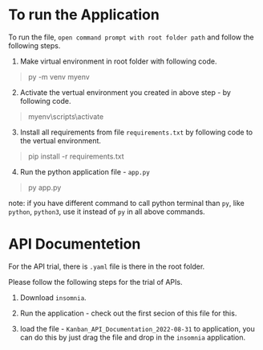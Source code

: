 # **To run the Application**

To run the file,  `open command prompt with root folder path` and follow the following steps.

1.  Make virtual environment in root folder with following code.

> py -m venv myenv

2. Activate the vertual environment you created in above step - by following code.
>myenv\scripts\activate

3.  Install all requirements from file `requirements.txt` by following code to the vertual environment.

> pip install -r requirements.txt

4. Run the python application file - `app.py`

> py app.py

note: if you have different command to call python terminal than `py`, like `python`, `python3`, use it instead of `py` in all above commands.

# **API Documentetion**
For the API trial, there is `.yaml` file is there in the root folder.

Please follow the following steps for the trial of APIs.

1. Download `insomnia`.

2. Run the application - check out the first secion of this file for this.

3. load the file - `Kanban_API_Documentation_2022-08-31` to application, you can do this by just drag the file and drop in the `insomnia` application.
